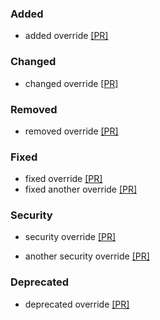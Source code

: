 
### Added

- added override [[PR]](https://github.com/prysmaticlabs/prysm/pull/1123)

### Changed

- changed override [[PR]](https://github.com/prysmaticlabs/prysm/pull/11235)

### Removed
- removed override [[PR]](https://github.com/prysmaticlabs/prysm/pull/112358)

### Fixed
- fixed override [[PR]](https://github.com/prysmaticlabs/prysm/pull/1123)
- fixed another override [[PR]](https://github.com/prysmaticlabs/prysm/pull/1123)

### Security

- security override [[PR]](https://github.com/prysmaticlabs/prysm/pull/1123)


- another security override [[PR]](https://github.com/prysmaticlabs/prysm/pull/11235)

### Deprecated

- deprecated override [[PR]](https://github.com/prysmaticlabs/prysm/pull/11235813)